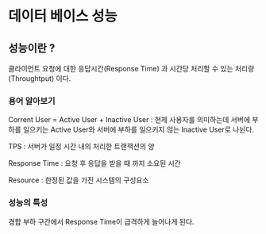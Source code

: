 # 데이터 베이스 성능

## 성능이란 ?

클라이언트 요청에 대한 응답시간(Response Time) 과 시간당 처리할 수 있는 처리량(Throughtput) 이다.

### 용어 알아보기

Corrent User = Active User + Inactive User : 현제 사용자를 의미하는데 서버에 부하를 일으키는 Active User와 서버에 부하를 일으키지 않는 Inactive User로 나뉜다.

TPS : 서버가 일정 시간 내의 처리한 트랜잭션의 양

Response Time : 요청 후 응답을 받을 때 까지 소요된 시간

Resource : 한정된 값을 가진 시스템의 구성요소

### 성능의 특성

경합 부하 구간에서 Response Time이 급격하게 늘어나게 된다.
